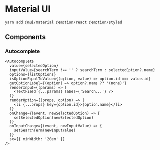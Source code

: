 # Material UI

	yarn add @mui/material @emotion/react @emotion/styled

## Components

### Autocomplete

    <Autocomplete
      value={selectedOption}
      inputValue={searchTerm !== '' ? searchTerm : selectedOption?.name}
      options={listOptions}
      isOptionEqualToValue={(option, value) => option.id === value.id}
      getOptionLabel={(option) => option?.name ?? '(none)'}
      renderInput={(params) => (
        <TextField {...params} label={'Search...'} />
      )}
      renderOption={(props, option) => (
        <li {...props} key={option.id}>{option.name}</li>
      )}
      onChange={(event, newSelectedOption) => {
        setSelectedOption(newSelectedOption)
      }}
      onInputChange={(event, newInputValue) => {
        setSearchTerm(newInputValue)
      }}
      sx={{ minWidth: '20em' }}
    />
